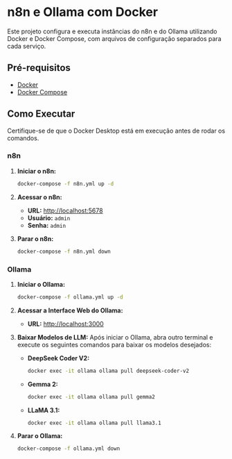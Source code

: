 # n8n e Ollama com Docker

Este projeto configura e executa instâncias do n8n e do Ollama utilizando Docker e Docker Compose, com arquivos de configuração separados para cada serviço.

## Pré-requisitos

- [Docker](https://docs.docker.com/get-docker/)
- [Docker Compose](https://docs.docker.com/compose/install/)

## Como Executar

Certifique-se de que o Docker Desktop está em execução antes de rodar os comandos.

### n8n

1.  **Iniciar o n8n:**
    ```bash
    docker-compose -f n8n.yml up -d
    ```

2.  **Acessar o n8n:**
    - **URL:** [http://localhost:5678](http://localhost:5678)
    - **Usuário:** `admin`
    - **Senha:** `admin`

3.  **Parar o n8n:**
    ```bash
    docker-compose -f n8n.yml down
    ```

### Ollama

1.  **Iniciar o Ollama:**
    ```bash
    docker-compose -f ollama.yml up -d
    ```

2.  **Acessar a Interface Web do Ollama:**
    - **URL:** [http://localhost:3000](http://localhost:3000)

3.  **Baixar Modelos de LLM:**
    Após iniciar o Ollama, abra outro terminal e execute os seguintes comandos para baixar os modelos desejados:

    - **DeepSeek Coder V2:**
      ```bash
      docker exec -it ollama ollama pull deepseek-coder-v2
      ```
    - **Gemma 2:**
      ```bash
      docker exec -it ollama ollama pull gemma2
      ```
    - **LLaMA 3.1:**
      ```bash
      docker exec -it ollama ollama pull llama3.1
      ```

4.  **Parar o Ollama:**
    ```bash
    docker-compose -f ollama.yml down
    ```
